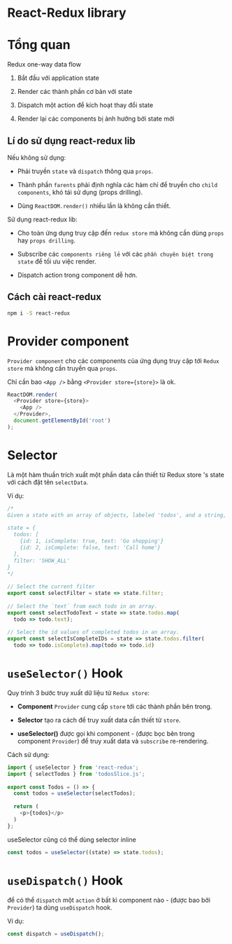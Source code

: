# React-Redux library

# Tổng quan

Redux one-way data flow

1. Bắt đầu với application state

2. Render các thành phần cơ bản với state

3. Dispatch một action để kích hoạt thay đổi state

4. Render lại các components bị ảnh hưởng bởi state mới

## Lí do sử dụng react-redux lib 

Nếu không sử dụng:

- Phải truyền `state` và `dispatch` thông qua `props`.

- Thành phần `farents` phải định nghĩa các hàm chỉ để truyền cho `child components`, khó tái sử dụng (props drilling).

- Dùng `ReactDOM.render()` nhiều lần là không cần thiết.

Sử dụng react-redux lib:

- Cho toàn ứng dụng truy cập đến `redux store` mà không cần dùng `props` hay `props drilling`.

- Subscribe các `components riêng lẻ` với các `phần chuyên biệt trong state` để tối ưu việc render.

- Dispatch action trong component dễ hơn.

## Cách cài react-redux

```bash
npm i -S react-redux
```

# Provider component <a name='provider_component'></a>

`Provider component` cho các components của ứng dụng truy cập tới `Redux store` mà không cần truyền qua `props`.

Chỉ cần bao `<App />` bằng `<Provider store={store}>` là ok.

```javascript
ReactDOM.render(
  <Provider store={store}>
    <App />
  </Provider>,
  document.getElementById('root')
);
```

# Selector <a name='selector'></a>

Là một hàm thuần trích xuất một phần data cần thiết từ Redux store 's state với cách đặt tên `selectData`.

Ví dụ:

```javascript
/* 
Given a state with an array of objects, labeled 'todos', and a string, labeled 'filter':
 
state = {
  todos: [
    {id: 1, isComplete: true, text: 'Go shopping'}
    {id: 2, isComplete: false, text: 'Call home'}  
  ],
  filter: 'SHOW_ALL'
}
*/
 
// Select the current filter
export const selectFilter = state => state.filter;
 
// Select the `text` from each todo in an array.
export const selectTodoText = state => state.todos.map(
  todo => todo.text);
 
// Select the id values of completed todos in an array.
export const selectIsCompleteIDs = state => state.todos.filter(
  todo => todo.isComplete).map(todo => todo.id)
```

# `useSelector()` Hook <a name='useSelector'></a>

Quy trình 3 bước truy xuất dữ liệu từ `Redux store`:

- **Component** `Provider` cung cấp `store` tới các thành phần bên trong.

- **Selector** tạo ra cách để truy xuất data cần thiết từ `store`.

- **useSelector()** được gọi khi component - (được bọc bên trong component `Provider`) để truy xuất data và `subscribe` re-rendering. 

Cách sử dụng:

```javascript
import { useSelector } from 'react-redux';
import { selectTodos } from 'todosSlice.js';
 
export const Todos = () => {
  const todos = useSelector(selectTodos);
 
  return (
    <p>{todos}</p>
  )
};
```

useSelector cũng có thể dùng selector inline

```javascript
const todos = useSelector((state) => state.todos);
```

# `useDispatch()` Hook <a name='useDispatch'></a>

để có thể `dispatch` một `action` ở bất kì component nào - (được bao bởi `Provider`) ta dùng `useDispatch` hook.

Ví dụ: 
```javascript
const dispatch = useDispatch();
```